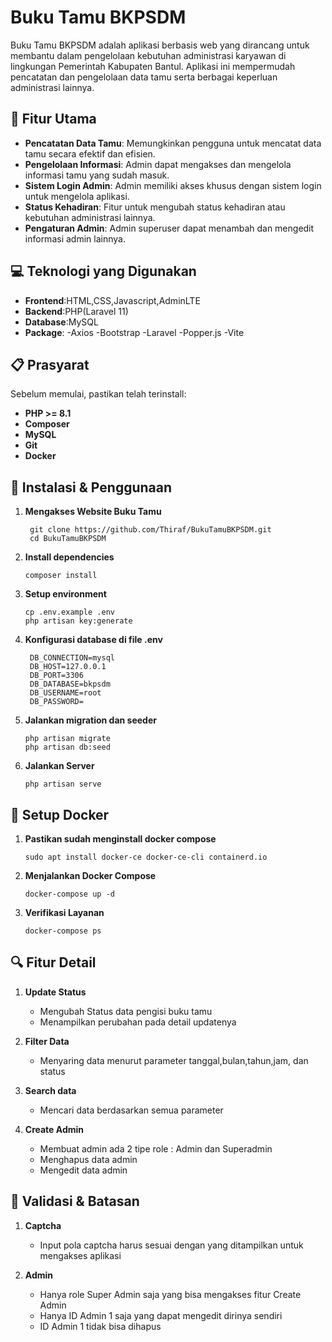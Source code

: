 # Buku Tamu BKPSDM

Buku Tamu BKPSDM adalah aplikasi berbasis web yang dirancang untuk membantu dalam pengelolaan kebutuhan administrasi karyawan di lingkungan Pemerintah Kabupaten Bantul. Aplikasi ini mempermudah pencatatan dan pengelolaan data tamu serta berbagai keperluan administrasi lainnya.

## 🚀 Fitur Utama 

- **Pencatatan Data Tamu**: Memungkinkan pengguna untuk mencatat data tamu secara efektif dan efisien.
- **Pengelolaan Informasi**: Admin dapat mengakses dan mengelola informasi tamu yang sudah masuk.
- **Sistem Login Admin**: Admin memiliki akses khusus dengan sistem login untuk mengelola aplikasi.
- **Status Kehadiran**: Fitur untuk mengubah status kehadiran atau kebutuhan administrasi lainnya.
- **Pengaturan Admin**: Admin superuser dapat menambah dan mengedit informasi admin lainnya.

## 💻 Teknologi yang Digunakan
- **Frontend**:HTML,CSS,Javascript,AdminLTE
- **Backend**:PHP(Laravel 11)
- **Database**:MySQL
- **Package**:
-Axios
-Bootstrap
-Laravel
-Popper.js
-Vite

## 📋 Prasyarat
Sebelum memulai, pastikan telah terinstall:
- **PHP >= 8.1**
- **Composer**
- **MySQL**
- **Git**
- **Docker**

## 🔧 Instalasi & Penggunaan

1. **Mengakses Website Buku Tamu**  
   ```
    git clone https://github.com/Thiraf/BukuTamuBKPSDM.git
    cd BukuTamuBKPSDM
    ```

2. **Install dependencies**  
   ```
   composer install
   ```

3. **Setup environment**  
    ```
    cp .env.example .env
    php artisan key:generate
    ```

4. **Konfigurasi database di file .env**  
   ```
    DB_CONNECTION=mysql
    DB_HOST=127.0.0.1
    DB_PORT=3306
    DB_DATABASE=bkpsdm
    DB_USERNAME=root
    DB_PASSWORD=
    ```
5. **Jalankan migration dan seeder**
    ```
    php artisan migrate
    php artisan db:seed
    ```

6. **Jalankan Server**
    ```
    php artisan serve
    ```
    
## 🛜 Setup Docker

1. **Pastikan sudah menginstall docker compose**
    ```
    sudo apt install docker-ce docker-ce-cli containerd.io
    ```
2. **Menjalankan Docker Compose**
    ```
    docker-compose up -d
    ```
3. **Verifikasi Layanan**
    ```
    docker-compose ps
    ```
    

## 🔍 Fitur Detail 

1. **Update Status**
    - Mengubah Status data pengisi buku tamu
    - Menampilkan perubahan pada detail updatenya
    
2. **Filter Data**
    -  Menyaring data menurut parameter tanggal,bulan,tahun,jam, dan status
    
3. **Search data**
    - Mencari data berdasarkan semua parameter

4. **Create Admin**
    - Membuat admin ada 2 tipe role : Admin dan Superadmin
    - Menghapus data admin
    - Mengedit data admin 

## 🔐 Validasi & Batasan 
1. **Captcha**
    - Input pola captcha harus sesuai dengan yang ditampilkan untuk mengakses aplikasi

2. **Admin**
    - Hanya role Super Admin saja yang bisa mengakses fitur Create Admin
    - Hanya ID Admin 1 saja yang dapat mengedit dirinya sendiri
    - ID Admin 1 tidak bisa dihapus
